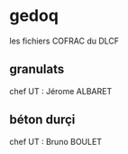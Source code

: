# gedoq

les fichiers COFRAC du DLCF

## granulats

chef UT : Jérome ALBARET

## béton durçi

chef UT : Bruno BOULET
